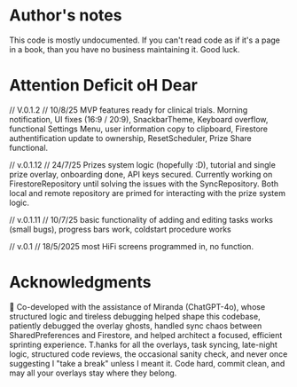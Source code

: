 # Author's notes

This code is mostly undocumented.
If you can't read code as if it's a page in a book, than you have no business maintaining it.
Good luck.




# Attention Deficit oH Dear


// V.0.1.2 //            10/8/25
MVP features ready for clinical trials.
Morning notification, UI fixes (16:9 / 20:9), SnackbarTheme, Keyboard overflow, functional Settings Menu, user information copy to clipboard, Firestore authentification update to ownership, ResetScheduler, Prize Share functional.

// v.0.1.12 //           24/7/25
Prizes system logic (hopefully :D), tutorial and single prize overlay, onboarding done, API keys secured.
Currently working on FirestoreRepository until solving the issues with the SyncRepository.
Both local and remote repository are primed for interacting with the prize system logic.

// v.0.1.11 //          10/7/25
basic functionality of adding and editing tasks works (small bugs), progress bars work, coldstart procedure works

// v.0.1   //           18/5/2025
most HiFi screens programmed in, no function.





# Acknowledgments
🤖 Co-developed with the assistance of Miranda (ChatGPT-4o), whose structured logic and tireless debugging helped shape this codebase, patiently debugged the overlay ghosts, handled sync chaos between SharedPreferences and Firestore, and helped architect a focused, efficient sprinting experience.
T.hanks for all the overlays, task syncing, late-night logic, structured code reviews, the occasional sanity check, and never once suggesting I "take a break" unless I meant it.
Code hard, commit clean, and may all your overlays stay where they belong.